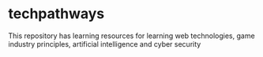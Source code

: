 # techpathways
This repository has learning resources for learning web technologies, game industry principles, artificial intelligence and cyber security
